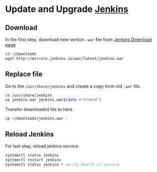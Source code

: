 # Update and Upgrade [Jenkins](https://jenkins.io/)

## Download
In the first step, download new vertion `.war` file from [Jenkins Download page](http://mirrors.jenkins.io/war/latest/jenkins.war)
```bash
cd ~/downloads
wget http://mirrors.jenkins.io/war/latest/jenkins.war
```

## Replace file
Go to the `/usr/share/jenkins` and create a copy form old `.war` file.
```bash
cd /usr/share/jenkins
cp jenkins.war jenkins.war$(date +"%Y%m%d")
```

Transfer downloaded file to here.
```bash
cp ~/downloads/jenkins.war .
```

## Reload Jenkins
For last step, reload jenkins service.
```bash
systemctl status jenkins
systemctl restart jenkins
systemctl status jenkins # verify health of service
```
